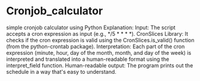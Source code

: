# Cronjob_calculator
simple cronjob calculator using Python
Explanation:
Input: The script accepts a cron expression as input (e.g., */5 * * * *).
CronSlices Library: It checks if the cron expression is valid using the CronSlices.is_valid() function (from the python-crontab package).
Interpretation: Each part of the cron expression (minute, hour, day of the month, month, and day of the week) is interpreted and translated into a human-readable format using the interpret_field function.
Human-readable output: The program prints out the schedule in a way that's easy to understand.
